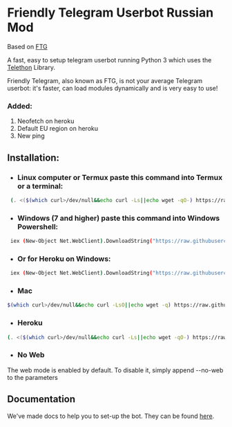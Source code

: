 # Friendly Telegram Userbot Russian Mod
Based on [FTG](https://gitlab.com/friendly-telegram)

A fast, easy to setup telegram userbot running Python 3 which uses the [Telethon](https://github.com/LonamiWebs/Telethon/) Library.

Friendly Telegram, also known as FTG, is not your average Telegram userbot: it's faster, can load modules dynamically and is very easy to use!

### Added:

1. Neofetch on heroku
2. Default EU region on heroku
3. New ping

## Installation:
* ### Linux computer or Termux paste this command into Termux or a terminal:
 ```sh 
  (. <($(which curl>/dev/null&&echo curl -Ls||echo wget -qO-) https://raw.githubusercontent.com/Jaxer159/friendly-telegram/master/install.sh))
  ```
* ### Windows (7 and higher) paste this command into Windows Powershell:
 ```sh
  iex (New-Object Net.WebClient).DownloadString("https://raw.githubusercontent.com/Jaxer159/friendly-telegram/master/install.ps1")
  ```
* ### Or for Heroku on Windows:
```sh
 iex (New-Object Net.WebClient).DownloadString("https://raw.githubusercontent.com/Jaxer159/friendly-telegram/master/install-heroku.ps1")
 ```
* ### Mac
```sh
$(which curl>/dev/null&&echo curl -LsO||echo wget -q) https://raw.githubusercontent.com/Jaxer159/friendly-telegram/master/install.sh&&(. install.sh --no-web);rm install.sh
```
* ### Heroku
```sh
(. <($(which curl>/dev/null&&echo curl -Ls||echo wget -qO-) https://raw.githubusercontent.com/Jaxer159/friendly-telegram/master/install.sh) --heroku)
```
* ### No Web
The web mode is enabled by default. To disable it, simply append --no-web to the parameters
## Documentation
We've made docs to help you to set-up the bot.
They can be found [here](https://friendly-telegram.gitlab.io).
